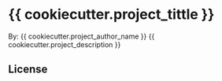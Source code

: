 
# {{ cookiecutter.project_tittle }}
By: {{ cookiecutter.project_author_name }}
{{ cookiecutter.project_description }}

## License